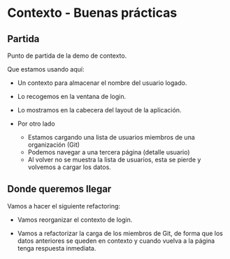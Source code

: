 # Contexto - Buenas prácticas

## Partida

Punto de partida de la demo de contexto.

Que estamos usando aquí:

- Un contexto para almacenar el nombre del usuario logado.
- Lo recogemos en la ventana de login.
- Lo mostramos en la cabecera del layout de la aplicación.

- Por otro lado
  - Estamos cargando una lista de usuarios miembros de una organización (Git)
  - Podemos navegar a una tercera página (detalle usuario)
  - Al volver no se muestra la lista de usuarios, esta se pierde
    y volvemos a cargar los datos.

## Donde queremos llegar

Vamos a hacer el siguiente refactoring:

- Vamos reorganizar el contexto de login.

- Vamos a refactorizar la carga de los miembros de Git, de
  forma que los datos anteriores se queden en contexto y
  cuando vuelva a la página tenga respuesta inmediata.
